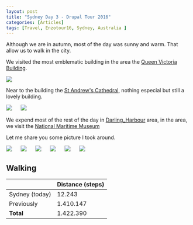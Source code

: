 ```yaml
---
layout: post
title: "Sydney Day 3 - Drupal Tour 2016"
categories: [Articles]
tags: [Travel, Enzotour16, Sydney, Australia ]
---
```

Although we are in autumn, most of the day was sunny and warm. That allow us to walk in the city.

We visited the most emblematic building in the area the [Queen Victoria Building](https://en.wikipedia.org/wiki/Queen_Victoria_Building).

<img style="margin-right: 20px;" src="{{site.url }}/assets/img/queen-victoria-building.jpg"/>

Near to the building the [St Andrew's Cathedral](https://en.wikipedia.org/wiki/St_Andrew%27s_Cathedral,_Sydney), nothing especial but still a lovely building.

<img style="margin-right: 20px;" src="{{site.url }}/assets/img/st-andrews-cathedral-1.jpg"/>

<img style="margin-right: 20px;" src="{{site.url }}/assets/img/st-andrews-cathedral-2.jpg"/>

We expend most of the rest of the day in [Darling_Harbour](https://en.wikipedia.org/wiki/Darling_Harbour) area, in the area, we visit the [National Maritime Museum](https://en.wikipedia.org/wiki/Australian_National_Maritime_Museum)

Let me share you some picture I took around.

<img style="margin-right: 20px;" src="{{site.url }}/assets/img/darling-harbour-1.jpg"/>

<img style="margin-right: 20px;" src="{{site.url }}/assets/img/darling-harbour-2.jpg"/>

<img style="margin-right: 20px;" src="{{site.url }}/assets/img/darling-harbour-3.jpg"/>

<img style="margin-right: 20px;" src="{{site.url }}/assets/img/darling-harbour-4.jpg"/>

<img style="margin-right: 20px;" src="{{site.url }}/assets/img/darling-harbour-5.jpg"/>

<img style="margin-right: 20px;" src="{{site.url }}/assets/img/darling-harbour-6.jpg"/>

## Walking
|  | Distance (steps) |
|---|---|
| Sydney (today) | 12.243  |
| Previously  | 1.410.147 |
| **Total**  | 1.422.390 |